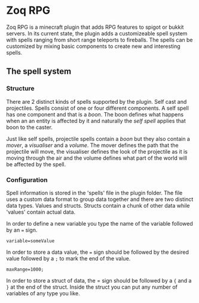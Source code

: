 Zoq RPG
====
Zoq RPG is a minecraft plugin that adds RPG features to spigot or bukkit servers. In its current state, the plugin adds a customizeable spell system with spells ranging from short range teleports to fireballs. The spells can be customized by mixing basic components to create new and interesting spells.

The spell system
----

### Structure
There are 2 distinct kinds of spells supported by the plugin. Self cast and projectiles. Spells consist of one or four
different components. A self spell has one component and that is a *boon*. The boon defines what happens when an 
an entity is affected by it and naturally the *self spell* applies that boon to the caster.

Just like self spells, projectile spells contain a *boon* but they also contain a *mover*, a *visualiser* and a 
*volume*. The mover defines the path that the projectile will move, the visualiser defines the look of the projectile
as it is moving through the air and the volume defines what part of the world will be affected by the spell.

### Configuration
Spell information is stored in the 'spells' file in the plugin folder. The file uses a custom data format to group
data together and there are two distinct data types. Values and structs. Structs contain a chunk of other data
while 'values' contain actual data. 

In order to define a new variable you type the name of the variable followed by an `=` sign.

    variable=someValue

In order to store a data value, the `=` sign should be followed by the desired value followed by a `;` to mark
the end of the value.

    maxRange=1000;

In order to store a struct of data, the = sign should be followed by a `{` and a `}` at the end of the struct.
Inside the struct you can put any number of variables of any type you like.




